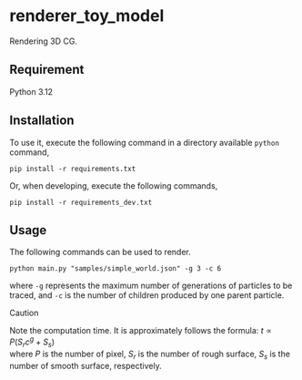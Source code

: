 # renderer_toy_model
Rendering 3D CG.

## Requirement
Python 3.12

## Installation
To use it, execute the following command in a directory available `python` command,
```commandline
pip install -r requirements.txt
```
Or, when developing, execute the following commands,
```commandline
pip install -r requirements_dev.txt
```

## Usage
The following commands can be used to render.
```commandline
python main.py "samples/simple_world.json" -g 3 -c 6
```
where `-g` represents the maximum number of generations of particles to be traced, 
and `-c` is the number of children produced by one parent particle.

> [!CAUTION]
> Note the computation time. It is approximately follows the formula: $t\propto P(S_r c^g + S_s)$  
> where $P$ is the number of pixel, $S_r$ is the number of rough surface, $S_s$ is the number of smooth surface, respectively.
